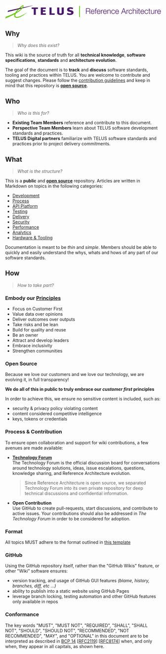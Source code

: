 # ![Reference Architecture](assets/logo.svg "Reference Architecture")

## Why

> _Why does this exist?_

This wiki is the source of truth for all **technical knowledge**, **software specifications**, **standards** and **architecture evolution**.

The goal of the document is to **track** and **discuss** software standards, tooling and practices within TELUS. You are welcome to contribute and suggest changes. Please follow the [contribution guidelines](.github/CONTRIBUTING.md) and keep in mind that this repository is [**open source**](#open-source).

## Who

> _Who is this for?_

- **Existing Team Members** reference and contribute to this document.
- **Perspective Team Members** learn about TELUS software development standards and practices.
- **TELUS Digital partners** familiarize with TELUS software standards and practices prior to project delivery commitments.

## What

> _What is the structure?_

This is a **public** and [**open source**](#open-source) repository. Articles are written in Markdown on topics in the following categories:

- [Development](development/README.md)
- [Process](process/README.md)
- [API Platform](api/README.md)
- [Testing](testing/README.md)
- [Delivery](delivery/README.md)
- [Security](security/README.md)
- [Performance](performance/README.md)
- [Analytics](analytics/README.md)
- [Hardware & Tooling](equipment/README.md)

Documentation is meant to be _thin_ and _simple_. Members should be able to quickly and easily understand the whys, whats and hows of any part of our software standards.
## How

> _How to take part?_

### Embody our [Principles][digital-principles]

- Focus on Customer First
- Value data over opinions
- Deliver outcomes over outputs
- Take risks and be lean
- Build for quality and reuse
- Be an owner
- Attract and develop leaders
- Embrace inclusivity
- Strengthen communities

### Open Source

Because we love our customers and we love our technology, we are evolving it, in full transparency!

<!--lint disable no-emphasis-as-heading-->
**We do all of this in public to truly embrace our _customer first_ principles**

In order to achieve this, we ensure no sensitive content is included, such as:

- security & privacy policy violating content
- content considered competitive intelligence
- keys, tokens or credentials

### Process & Contribution

To ensure open collaboration and support for wiki contributions, a few avenues are made available:

- [**Technology Forum**][technology-forum]  
  The Technology Forum is the official discussion board for conversations around
  technology solutions, ideas, issue escalations, questions, knowledge sharing,
  and Reference Architecture evolution.

  > Since Reference Architecture is open source, we separated Technology Forum into
  > its own private repository for deep technical discussions and confidential information.

- **Open Contribution**  
  Use GitHub to create pull-requests, start discussions, and contribute to active issues.
  Your contributions should also be addressed in _The Technology Forum_ in order to be considered for adoption.

### Format

All topics MUST adhere to the format outlined in [this template](.template.md)

### GitHub

Using the GitHub repository itself, rather than the "GitHub Wikis" feature, or other "Wiki" software ensures:

- version tracking, and usage of GitHub GUI features _(blame, history, branches, diff, etc ...)_
- ability to publish into a static website using GitHub Pages
- leverage branch locking, testing automation and other GitHub features only available in repos

### Conformance

The key words "MUST", "MUST NOT", "REQUIRED", "SHALL", "SHALL NOT", "SHOULD", "SHOULD NOT", "RECOMMENDED", "NOT RECOMMENDED", "MAY", and "OPTIONAL" in this document are to be interpreted as described in [BCP 14][bcp14] [[RFC2119][rfc2119]] [[RFC8174][rfc8174]] when, and only when, they appear in all capitals, as shown here.

[digital-principles]: https://www.telus.com/en/digital/about-us/our-principles
[technology-forum]: https://github.com/telus/technology-forum
[bcp14]: https://tools.ietf.org/html/bcp14
[rfc2119]: https://tools.ietf.org/html/rfc2119
[rfc8174]: https://tools.ietf.org/html/rfc8174
